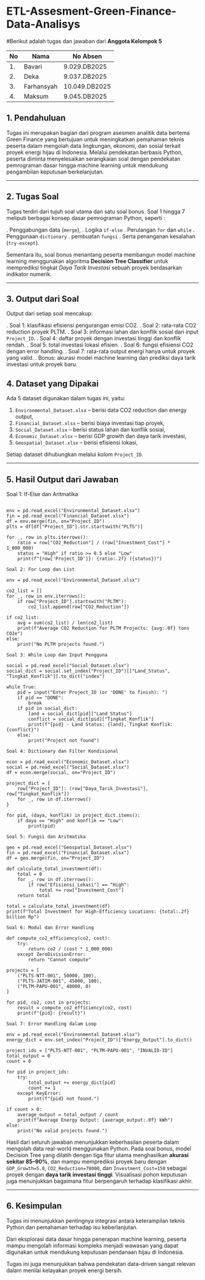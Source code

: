 # ETL-Assesment-Green-Finance-Data-Analisys

#Berikut adalah tugas dan jawaban dari **Anggota Kelompok 5**

 | No| Nama | No Absen |
| --- | --- | --- |
| 1. | Bavari | 9.029.DB2025 |
| 2. | Deka | 9.037.DB2025 |
| 3. | Farhansyah | 10.049.DB2025 |
| 4. | Maksum | 9.045.DB2025 |

## 1. Pendahuluan

Tugas ini merupakan bagian dari program asesmen analitik data bertema Green Finance yang bertujuan untuk meningkatkan pemahaman teknis peserta dalam mengolah data lingkungan, ekonomi, dan sosial terkait proyek energi hijau di Indonesia. Melalui pendekatan berbasis Python, peserta diminta menyelesaikan serangkaian soal dengan pendekatan pemrograman dasar hingga machine learning untuk mendukung pengambilan keputusan berkelanjutan.

---

## 2. Tugas Soal

Tugas terdiri dari tujuh soal utama dan satu soal bonus. Soal 1 hingga 7 meliputi berbagai konsep dasar pemrograman Python, seperti :

. Penggabungan data (`merge`), 
. Logika `if-else`
. Perulangan `for` dan `while`
. Penggunaan `dictionary`
. pembuatan `fungsi`
. Serta penanganan kesalahan (`try-except`). 

Sementara itu, soal bonus menantang peserta membangun model machine learning menggunakan algoritma **Decision Tree Classifier** untuk memprediksi tingkat _Daya Tarik Investasi_ sebuah proyek berdasarkan indikator numerik.

---

## 3. Output dari Soal

Output dari setiap soal mencakup:

. Soal 1: klasifikasi efisiensi pengurangan emisi CO2.
. Soal 2: rata-rata CO2 reduction proyek PLTM.
. Soal 3: informasi lahan dan konflik sosial dari input `Project_ID`.
. Soal 4: daftar proyek dengan investasi tinggi dan konflik rendah.
. Soal 5: total investasi lokasi efisien.
. Soal 6: fungsi efisiensi CO2 dengan error handling.
. Soal 7: rata-rata output energi hanya untuk proyek yang valid.
. Bonus: akurasi model machine learning dan prediksi daya tarik investasi untuk proyek baru.



## 4. Dataset yang Dipakai
Ada 5 dataset digunakan dalam tugas ini, yaitu:

1. `Environmental_Dataset.xlsx` – berisi data CO2 reduction dan energy output,
2. `Financial_Dataset.xlsx` – berisi biaya investasi tiap proyek,
3. `Social_Dataset.xlsx` – berisi status lahan dan konflik sosial,
4. `Economic_Dataset.xlsx` – berisi GDP growth dan daya tarik investasi,
5. `Geospatial_Dataset.xlsx` – berisi efisiensi lokasi,

Setiap dataset dihubungkan melalui kolom `Project_ID`.

---

## 5. Hasil Output dari Jawaban

Soal 1: If-Else dan Aritmatika

```import pandas as pd

env = pd.read_excel("Environmental_Dataset.xlsx")
fin = pd.read_excel("Financial_Dataset.xlsx")
df = env.merge(fin, on="Project_ID")
plts = df[df["Project_ID"].str.startswith("PLTS")]

for _, row in plts.iterrows():
    ratio = row["CO2_Reduction"] / (row["Investment_Cost"] * 1_000_000)
    status = "High" if ratio >= 0.5 else "Low"
    print(f"{row['Project_ID']}: {ratio:.2f} ({status})")

Soal 2: For Loop dan List

env = pd.read_excel("Environmental_Dataset.xlsx")

co2_list = []
for _, row in env.iterrows():
    if row["Project_ID"].startswith("PLTM"):
        co2_list.append(row["CO2_Reduction"])

if co2_list:
    avg = sum(co2_list) / len(co2_list)
    print(f"Average CO2 Reduction for PLTM Projects: {avg:.0f} tons CO2e")
else:
    print("No PLTM projects found.")

Soal 3: While Loop dan Input Pengguna

social = pd.read_excel("Social_Dataset.xlsx")
social_dict = social.set_index("Project_ID")[["Land_Status", "Tingkat_Konflik"]].to_dict("index")

while True:
    pid = input("Enter Project_ID (or 'DONE' to finish): ")
    if pid == "DONE":
        break
    if pid in social_dict:
        land = social_dict[pid]["Land_Status"]
        conflict = social_dict[pid]["Tingkat_Konflik"]
        print(f"{pid} - Land Status: {land}, Tingkat Konflik: {conflict}")
    else:
        print("Project not found")

Soal 4: Dictionary dan Filter Kondisional

econ = pd.read_excel("Economic_Dataset.xlsx")
social = pd.read_excel("Social_Dataset.xlsx")
df = econ.merge(social, on="Project_ID")

project_dict = {
    row["Project_ID"]: (row["Daya_Tarik_Investasi"], row["Tingkat_Konflik"])
    for _, row in df.iterrows()
}

for pid, (daya, konflik) in project_dict.items():
    if daya == "High" and konflik == "Low":
        print(pid)

Soal 5: Fungsi dan Aritmatika

geo = pd.read_excel("Geospatial_Dataset.xlsx")
fin = pd.read_excel("Financial_Dataset.xlsx")
df = geo.merge(fin, on="Project_ID")

def calculate_total_investment(df):
    total = 0
    for _, row in df.iterrows():
        if row["Efisiensi_Lokasi"] == "High":
            total += row["Investment_Cost"]
    return total

total = calculate_total_investment(df)
print(f"Total Investment for High-Efficiency Locations: {total:.2f} billion Rp")

Soal 6: Modul dan Error Handling

def compute_co2_efficiency(co2, cost):
    try:
        return co2 / (cost * 1_000_000)
    except ZeroDivisionError:
        return "Cannot compute"

projects = [
    ("PLTS-NTT-001", 50000, 100),
    ("PLTS-JATIM-001", 45000, 100),
    ("PLTM-PAPU-001", 40000, 0)
]

for pid, co2, cost in projects:
    result = compute_co2_efficiency(co2, cost)
    print(f"{pid}: {result}")

Soal 7: Error Handling dalam Loop

env = pd.read_excel("Environmental_Dataset.xlsx")
energy_dict = env.set_index("Project_ID")["Energy_Output"].to_dict()

project_ids = ["PLTS-NTT-001", "PLTM-PAPU-001", "INVALID-ID"]
total_output = 0
count = 0

for pid in project_ids:
    try:
        total_output += energy_dict[pid]
        count += 1
    except KeyError:
        print(f"{pid} not found.")

if count > 0:
    average_output = total_output / count
    print(f"Average Energy Output: {average_output:.0f} kWh")
else:
    print("No valid projects found.")
```
Hasil dari seluruh jawaban menunjukkan keberhasilan peserta dalam mengolah data real-world menggunakan Python. Pada soal bonus, model Decision Tree yang dilatih dengan tiga fitur utama menghasilkan **akurasi sekitar 85–90%**, dan mampu memprediksi proyek baru dengan `GDP_Growth=5.0`, `CO2_Reduction=70000`, dan `Investment_Cost=150` sebagai proyek dengan **daya tarik investasi tinggi**. Visualisasi pohon keputusan juga menunjukkan bagaimana fitur berpengaruh terhadap klasifikasi akhir.

--- 

## 6. Kesimpulan
Tugas ini menunjukkan pentingnya integrasi antara keterampilan teknis Python dan pemahaman terhadap isu keberlanjutan. 

Dari eksplorasi data dasar hingga penerapan machine learning, peserta mampu mengolah informasi kompleks menjadi wawasan yang dapat digunakan untuk mendukung keputusan pendanaan hijau di Indonesia. 

Tugas ini juga menunjukkan bahwa pendekatan data-driven sangat relevan dalam menilai kelayakan proyek energi bersih.
